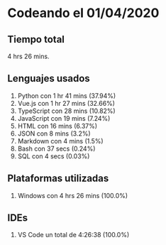 # Codeando el 01/04/2020

## Tiempo total
4 hrs 26 mins.

## Lenguajes usados
1. Python con 1 hr 41 mins (37.94%)
1. Vue.js con 1 hr 27 mins (32.66%)
1. TypeScript con 28 mins (10.82%)
1. JavaScript con 19 mins (7.24%)
1. HTML con 16 mins (6.37%)
1. JSON con 8 mins (3.2%)
1. Markdown con 4 mins (1.5%)
1. Bash con 37 secs (0.24%)
1. SQL con 4 secs (0.03%)

## Plataformas utilizadas
1. Windows con 4 hrs 26 mins (100.0%)

## IDEs
1. VS Code un total de 4:26:38 (100.0%)
